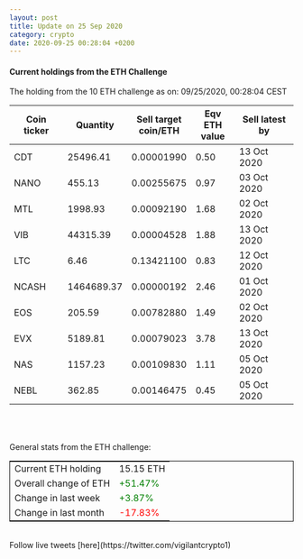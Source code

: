```yaml
---
layout: post
title: Update on 25 Sep 2020
category: crypto
date: 2020-09-25 00:28:04 +0200
---
```

<!-- Global site tag (gtag.js) - Google Analytics -->
<script async src="https://www.googletagmanager.com/gtag/js?id=UA-103831149-5"></script>
<script>
  window.dataLayer = window.dataLayer || [];
  function gtag(){dataLayer.push(arguments);}
  gtag('js', new Date());

  gtag('config', 'UA-103831149-5');
</script>


#### Current holdings from the ETH Challenge

The holding from the 10 ETH challenge as on: 09/25/2020, 00:28:04 CEST

|Coin ticker|Quantity|Sell target<br>coin/ETH|Eqv ETH<br>value|Sell latest by|
|-----------|--------|-----------|-----------|--------------|
CDT|25496.41|  0.00001990|0.50|13 Oct 2020|
NANO|455.13|  0.00255675|0.97|03 Oct 2020|
MTL|1998.93|  0.00092190|1.68|02 Oct 2020|
VIB|44315.39|  0.00004528|1.88|13 Oct 2020|
LTC|6.46|  0.13421100|0.83|12 Oct 2020|
NCASH|1464689.37|  0.00000192|2.46|01 Oct 2020|
EOS|205.59|  0.00782880|1.49|02 Oct 2020|
EVX|5189.81|  0.00079023|3.78|13 Oct 2020|
NAS|1157.23|  0.00109830|1.11|05 Oct 2020|
NEBL|362.85|  0.00146475|0.45|05 Oct 2020|

<br>
<br>
<br>
General stats from the ETH challenge:

<table style="border:1px solid black;margin-left:auto;margin-right:auto;">
	<tbody>
	<tr>
		<td>Current ETH holding</td>
		<td>     15.15 ETH</td>
	</tr>
	<tr>
		<td>Overall change of ETH</td>
		<td><font color="green">+51.47%</font></td>
	</tr>
	<tr>
		<td>Change in last week</td>
		<td><font color="green">+3.87%</font></td>
	</tr>
	<tr>
		<td>Change in last month</td>
		<td><font color="red">-17.83%</font></td>
	</tr>
	</tbody>
</table>

<br>
Follow live tweets [here](https://twitter.com/vigilantcrypto1)
<br>
<br>